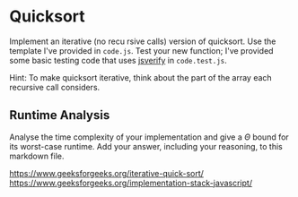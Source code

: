 # Quicksort

Implement an iterative (no recu rsive calls) version of quicksort. Use the
template I've provided in `code.js`. Test your new function; I've provided some
basic testing code that uses [jsverify](https://jsverify.github.io/) in
`code.test.js`.

Hint: To make quicksort iterative, think about the part of the array each
recursive call considers.

## Runtime Analysis

Analyse the time complexity of your implementation and give a $\Theta$ bound for
its worst-case runtime. Add your answer, including your reasoning, to this
markdown file.


https://www.geeksforgeeks.org/iterative-quick-sort/
https://www.geeksforgeeks.org/implementation-stack-javascript/
